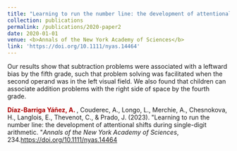 ```yaml
---
title: "Learning to run the number line: the development of attentional shifts during single‐digit arithmetic"
collection: publications
permalink: /publications/2020-paper2
date: 2020-01-01
venue: <b>Annals of the New York Academy of Sciences</b>
link: 'https://doi.org/10.1111/nyas.14464'
---
```


Our results show that subtraction problems were associated with a leftward bias by the fifth grade, such that problem solving was facilitated when the second operand was in the left visual field. We also found that children can associate addition problems with the right side of space by the fourth grade.

<b style="color:#ad0000"> Díaz-Barriga Yáñez, A. </b>, Couderec, A., Longo, L., Merchie, A., Chesnokova, H., Langlois, E., Thevenot, C., & Prado, J. (2023). &quot;Learning to run the number line: the development of attentional shifts during single-digit arithmetic. &quot;<i>Annals of the New York Academy of Sciences</i>, 234.https://doi.org/10.1111/nyas.14464
